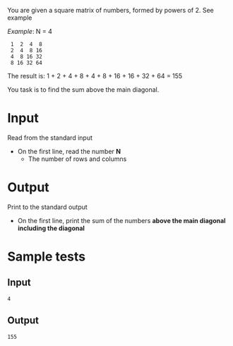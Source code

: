 You are given a square matrix of numbers, formed by powers of 2. See example

_Example_:
N = 4
```
 1  2  4  8
 2  4  8 16
 4  8 16 32
 8 16 32 64
```

The result is: 1 + 2 + 4 + 8 + 4 + 8 + 16 + 16 + 32 + 64 = 155

You task is to find the sum above the main diagonal.

# Input

Read from the standard input

- On the first line, read the number **N**
  - The number of rows and columns

# Output

Print to the standard output

- On the first line, print the sum of the numbers **above the main diagonal including the diagonal**

# Sample tests

## Input

```
4
```

## Output


```
155
```

